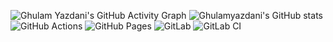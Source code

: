 <!-- ## I'm a 3rd Year Undergrad, Programmer, Developer!!

- 🌱 I’m currently learning many things!
- 👯 I’m a web designer and frontend developer
- 🥅 2021 Goals: Contribute more to Open Source projects
- 💬 Ask me about Frontend Technologies
- 📫 How to reach me: [ghulamyazdani12@gmail.com](mailto:ghulamyazdani12@gmail.com)
-->
![Ghulam Yazdani's GitHub Activity Graph](https://activity-graph.herokuapp.com/graph?username=ghulamyazdani&theme=xcode)
![Ghulamyazdani's GitHub stats](https://github-readme-stats.vercel.app/api?username=ghulamyazdani)
<img alt="GitHub Actions" src="https://img.shields.io/badge/GitHub%20Actions-0078d7.svg?&style=for-the-badge&logo=github-actions&logoColor=white"/>
<img alt="GitHub Pages" src="https://img.shields.io/badge/GitHub%20Pages-0078d7.svg?&style=for-the-badge&logo=github-pages&logoColor=white"/>
<img alt="GitLab" src="https://img.shields.io/badge/GitLab-0078d7.svg?&style=for-the-badge&logo=gitlab&logoColor=white"/>
<img alt="GitLab CI" src="https://img.shields.io/badge/GitLab%20CI-0078d7.svg?&style=for-the-badge&logo=gitlab-ci&logoColor=white"/>